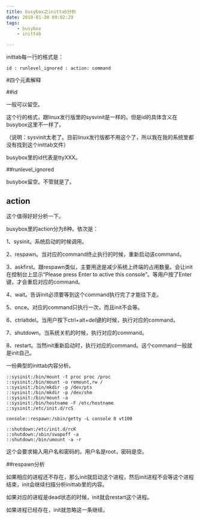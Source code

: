```yaml
---
title: busybox之inittab分析
date: 2018-01-30 09:02:29
tags:
	- busybox
	- inittab

---
```




inittab每一行的格式是：

```
id : runlevel_ignored : action: command
```

#四个元素解释

##id

一般可以留空。

这个行的格式，跟linux发行版里的sysvinit是一样的。但是id的具体含义在busybox这里不一样了。

（说明：sysvinit太老了。目前linux发行版都不用这个了，所以我在我的系统里都没有找到这个inittab文件）

busybox里的id代表是ttyXXX。

##runlevel_ignored

busybox留空。不管就是了。



## action

这个值得好好分析一下。

busybox里的action分为8种。依次是：

1、sysinit。系统启动的时候调用。

2、respawn。当对应的command终止执行的时候，重新启动该command。

3、askfirst。跟respawn类似，主要用途是减少系统上终端的占用数量。会让init在控制台上显示“Please press Enter to active this console”。等用户按了Enter键，才会重启对应的command。

4、wait。告诉init必须要等到这个command执行完了才能往下走。

5、once。对应的command只执行一次，而且init不会等。

6、ctrlaltdel。当用户按下ctrl+alt+del键的时候，执行对应的command。

7、shutdown。当系统关机的时候，执行对应的command。

8、restart。当然init重新启动时，执行对应的command。这个command一般就是init自己。



一份典型的inittab内容分析。

```
::sysinit:/bin/mount -t proc proc /proc
::sysinit:/bin/mount -o remount,rw /
::sysinit:/bin/mkdir -p /dev/pts
::sysinit:/bin/mkdir -p /dev/shm
::sysinit:/bin/mount -a
::sysinit:/bin/hostname -F /etc/hostname
::sysinit:/etc/init.d/rcS

console::respawn:/sbin/getty -L console 0 vt100

::shutdown:/etc/init.d/rcK
::shutdown:/sbin/swapoff -a
::shutdown:/bin/umount -a -r
```

这个会要求输入用户名和密码的。用户名是root，密码是空。



##respawn分析

如果相应的进程还不存在，那么init就启动这个进程，然后init进程不会等这个进程结束，init会继续扫描分析inittab里的内容。

如果对应的进程是dead状态的时候，init就会restart这个进程。

如果进程已经存在，init就忽略这一条继续。

